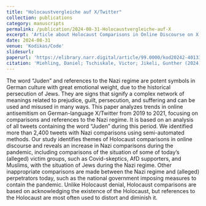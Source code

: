 ```yaml
---
title: "Holocaustvergleiche auf X/Twitter"
collection: publications
category: manuscripts
permalink: /publication/2024-08-31-Holocaustvergleiche-auf-X
excerpt: 'Article about Holocaust Comparisons in Online Discourse on X.'
date: 2024-08-31
venue: 'Kodikas/Code'
slidesurl: 
paperurl: 'https://elibrary.narr.digital/article/99.0000/kod20242-40133'
citation: 'Miehling, Daniel; Tschiskale, Victor; Jikeli, Gunther (2024). &quot;Holocaustvergleiche auf X/Twitter&quot; <i>Kodikas/Code</i>. 42(2-4).'
---
```


The word “Juden” and references to the Nazi regime are potent symbols in German culture with great emotional weight, due to the historical persecution of Jews. They are signs that signify a complex network of meanings related to prejudice, guilt, persecution, and suffering and can be used and misused in many ways. This paper analyzes trends in online antisemitism on German-language X/Twitter from 2019 to 2021, focusing on comparisons and references to the Nazi regime. It is based on an analysis of all tweets containing the word “Juden” during this period. We identified more than 2,400 tweets with Nazi comparisons using semi-automated methods. Our study identifies themes of Holocaust comparisons in online discourse and reveals an increase in Nazi comparisons during the pandemic, including comparisons of the situation of some of today’s (alleged) victim groups, such as Covid-skeptics, AfD supporters, and Muslims, with the situation of Jews during the Nazi regime. Other inappropriate comparisons are made between the Nazi regime and (alleged) perpetrators today, such as the national government imposing measures to contain the pandemic. Unlike Holocaust denial, Holocaust comparisons are based on acknowledging the existence of the Holocaust, but references to the Holocaust are most often used to distort and diminish it.
